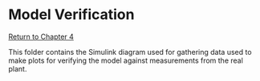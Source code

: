 # Model Verification

[Return to Chapter 4](../Chapter%204.md)

This folder contains the Simulink diagram used for gathering data used to make plots for verifying the model against measurements from the real plant.
